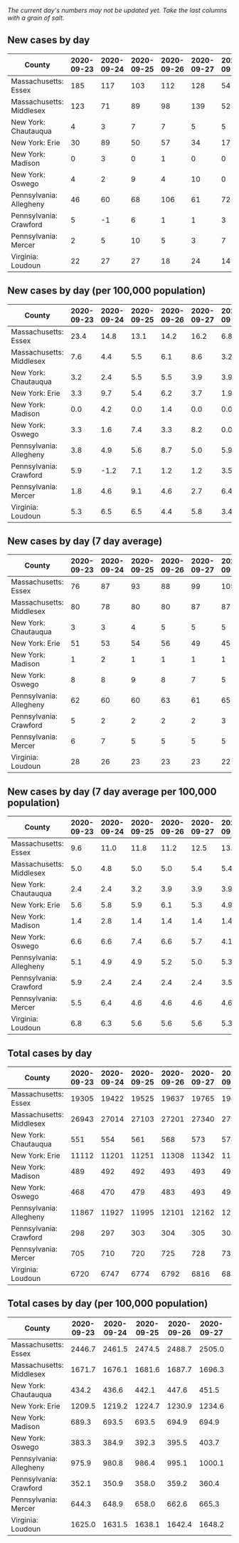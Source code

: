 _The current day's numbers may not be updated yet. Take the last columns with a grain of salt._
## New cases by day

| County | 2020-09-23 | 2020-09-24 | 2020-09-25 | 2020-09-26 | 2020-09-27 | 2020-09-28 | 2020-09-29 |
| --- | --- | --- | --- | --- | --- | --- | --- |
| Massachusetts: Essex | 185 | 117 | 103 | 112 | 128 | 54 |  |
| Massachusetts: Middlesex | 123 | 71 | 89 | 98 | 139 | 52 |  |
| New York: Chautauqua | 4 | 3 | 7 | 7 | 5 | 5 |  |
| New York: Erie | 30 | 89 | 50 | 57 | 34 | 17 |  |
| New York: Madison | 0 | 3 | 0 | 1 | 0 | 0 |  |
| New York: Oswego | 4 | 2 | 9 | 4 | 10 | 0 |  |
| Pennsylvania: Allegheny | 46 | 60 | 68 | 106 | 61 | 72 | 71 |
| Pennsylvania: Crawford | 5 | -1 | 6 | 1 | 1 | 3 | 3 |
| Pennsylvania: Mercer | 2 | 5 | 10 | 5 | 3 | 7 | 6 |
| Virginia: Loudoun | 22 | 27 | 27 | 18 | 24 | 14 | 21 |

## New cases by day (per 100,000 population)

| County | 2020-09-23 | 2020-09-24 | 2020-09-25 | 2020-09-26 | 2020-09-27 | 2020-09-28 | 2020-09-29 |
| --- | --- | --- | --- | --- | --- | --- | --- |
| Massachusetts: Essex | 23.4 | 14.8 | 13.1 | 14.2 | 16.2 | 6.8 |  |
| Massachusetts: Middlesex | 7.6 | 4.4 | 5.5 | 6.1 | 8.6 | 3.2 |  |
| New York: Chautauqua | 3.2 | 2.4 | 5.5 | 5.5 | 3.9 | 3.9 |  |
| New York: Erie | 3.3 | 9.7 | 5.4 | 6.2 | 3.7 | 1.9 |  |
| New York: Madison | 0.0 | 4.2 | 0.0 | 1.4 | 0.0 | 0.0 |  |
| New York: Oswego | 3.3 | 1.6 | 7.4 | 3.3 | 8.2 | 0.0 |  |
| Pennsylvania: Allegheny | 3.8 | 4.9 | 5.6 | 8.7 | 5.0 | 5.9 | 5.8 |
| Pennsylvania: Crawford | 5.9 | -1.2 | 7.1 | 1.2 | 1.2 | 3.5 | 3.5 |
| Pennsylvania: Mercer | 1.8 | 4.6 | 9.1 | 4.6 | 2.7 | 6.4 | 5.5 |
| Virginia: Loudoun | 5.3 | 6.5 | 6.5 | 4.4 | 5.8 | 3.4 | 5.1 |

## New cases by day (7 day average)

| County | 2020-09-23 | 2020-09-24 | 2020-09-25 | 2020-09-26 | 2020-09-27 | 2020-09-28 | 2020-09-29 |
| --- | --- | --- | --- | --- | --- | --- | --- |
| Massachusetts: Essex | 76 | 87 | 93 | 88 | 99 | 105 |  |
| Massachusetts: Middlesex | 80 | 78 | 80 | 80 | 87 | 87 |  |
| New York: Chautauqua | 3 | 3 | 4 | 5 | 5 | 5 |  |
| New York: Erie | 51 | 53 | 54 | 56 | 49 | 45 |  |
| New York: Madison | 1 | 2 | 1 | 1 | 1 | 1 |  |
| New York: Oswego | 8 | 8 | 9 | 8 | 7 | 5 |  |
| Pennsylvania: Allegheny | 62 | 60 | 60 | 63 | 61 | 65 | 69 |
| Pennsylvania: Crawford | 5 | 2 | 2 | 2 | 2 | 3 | 3 |
| Pennsylvania: Mercer | 6 | 7 | 5 | 5 | 5 | 5 | 5 |
| Virginia: Loudoun | 28 | 26 | 23 | 23 | 23 | 22 | 22 |

## New cases by day (7 day average per 100,000 population)

| County | 2020-09-23 | 2020-09-24 | 2020-09-25 | 2020-09-26 | 2020-09-27 | 2020-09-28 | 2020-09-29 |
| --- | --- | --- | --- | --- | --- | --- | --- |
| Massachusetts: Essex | 9.6 | 11.0 | 11.8 | 11.2 | 12.5 | 13.3 |  |
| Massachusetts: Middlesex | 5.0 | 4.8 | 5.0 | 5.0 | 5.4 | 5.4 |  |
| New York: Chautauqua | 2.4 | 2.4 | 3.2 | 3.9 | 3.9 | 3.9 |  |
| New York: Erie | 5.6 | 5.8 | 5.9 | 6.1 | 5.3 | 4.9 |  |
| New York: Madison | 1.4 | 2.8 | 1.4 | 1.4 | 1.4 | 1.4 |  |
| New York: Oswego | 6.6 | 6.6 | 7.4 | 6.6 | 5.7 | 4.1 |  |
| Pennsylvania: Allegheny | 5.1 | 4.9 | 4.9 | 5.2 | 5.0 | 5.3 | 5.7 |
| Pennsylvania: Crawford | 5.9 | 2.4 | 2.4 | 2.4 | 2.4 | 3.5 | 3.5 |
| Pennsylvania: Mercer | 5.5 | 6.4 | 4.6 | 4.6 | 4.6 | 4.6 | 4.6 |
| Virginia: Loudoun | 6.8 | 6.3 | 5.6 | 5.6 | 5.6 | 5.3 | 5.3 |

## Total cases by day

| County | 2020-09-23 | 2020-09-24 | 2020-09-25 | 2020-09-26 | 2020-09-27 | 2020-09-28 | 2020-09-29 |
| --- | --- | --- | --- | --- | --- | --- | --- |
| Massachusetts: Essex | 19305 | 19422 | 19525 | 19637 | 19765 | 19819 |  |
| Massachusetts: Middlesex | 26943 | 27014 | 27103 | 27201 | 27340 | 27392 |  |
| New York: Chautauqua | 551 | 554 | 561 | 568 | 573 | 578 |  |
| New York: Erie | 11112 | 11201 | 11251 | 11308 | 11342 | 11359 |  |
| New York: Madison | 489 | 492 | 492 | 493 | 493 | 493 |  |
| New York: Oswego | 468 | 470 | 479 | 483 | 493 | 493 |  |
| Pennsylvania: Allegheny | 11867 | 11927 | 11995 | 12101 | 12162 | 12234 | 12305 |
| Pennsylvania: Crawford | 298 | 297 | 303 | 304 | 305 | 308 | 311 |
| Pennsylvania: Mercer | 705 | 710 | 720 | 725 | 728 | 735 | 741 |
| Virginia: Loudoun | 6720 | 6747 | 6774 | 6792 | 6816 | 6830 | 6851 |

## Total cases by day (per 100,000 population)

| County | 2020-09-23 | 2020-09-24 | 2020-09-25 | 2020-09-26 | 2020-09-27 | 2020-09-28 | 2020-09-29 |
| --- | --- | --- | --- | --- | --- | --- | --- |
| Massachusetts: Essex | 2446.7 | 2461.5 | 2474.5 | 2488.7 | 2505.0 | 2511.8 |  |
| Massachusetts: Middlesex | 1671.7 | 1676.1 | 1681.6 | 1687.7 | 1696.3 | 1699.6 |  |
| New York: Chautauqua | 434.2 | 436.6 | 442.1 | 447.6 | 451.5 | 455.5 |  |
| New York: Erie | 1209.5 | 1219.2 | 1224.7 | 1230.9 | 1234.6 | 1236.4 |  |
| New York: Madison | 689.3 | 693.5 | 693.5 | 694.9 | 694.9 | 694.9 |  |
| New York: Oswego | 383.3 | 384.9 | 392.3 | 395.5 | 403.7 | 403.7 |  |
| Pennsylvania: Allegheny | 975.9 | 980.8 | 986.4 | 995.1 | 1000.1 | 1006.0 | 1011.9 |
| Pennsylvania: Crawford | 352.1 | 350.9 | 358.0 | 359.2 | 360.4 | 363.9 | 367.5 |
| Pennsylvania: Mercer | 644.3 | 648.9 | 658.0 | 662.6 | 665.3 | 671.7 | 677.2 |
| Virginia: Loudoun | 1625.0 | 1631.5 | 1638.1 | 1642.4 | 1648.2 | 1651.6 | 1656.7 |
